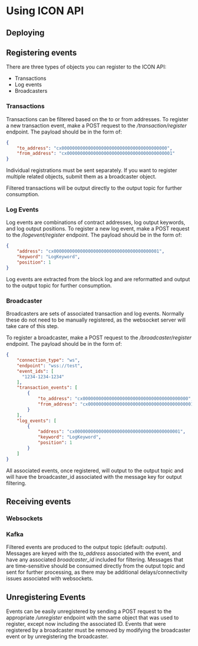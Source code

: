 # Using ICON API

## Deploying

## Registering events

There are three types of objects you can register to the ICON API:
* Transactions
* Log events
* Broadcasters

### Transactions

Transactions can be filtered based on the to or from addresses.
To register a new transaction event, make a POST request to the _/transaction/register_ endpoint.
The payload should be in the form of:

```json
{
    "to_address": "cx0000000000000000000000000000000000000000",
    "from_address": "cx0000000000000000000000000000000000000001"
}
```

Individual registrations must be sent separately.
If you want to register multiple related objects, submit them as a broadcaster object.

Filtered transactions will be output directly to the output topic for further consumption.

### Log Events

Log events are combinations of contract addresses, log output keywords, and log output positions.
To register a new log event, make a POST request to the _/logevent/register_ endpoint.
The payload should be in the form of:

```json
{
    "address": "cx0000000000000000000000000000000000000001",
    "keyword": "LogKeyword",
    "position": 1
}
```

Log events are extracted from the block log and are reformatted and output to the output topic for further consumption.

### Broadcaster

Broadcasters are sets of associated transaction and log events.
Normally these do not need to be manually registered, as the websocket server will take care of this step.

To register a broadcaster, make a POST request to the _/broadcaster/register_ endpoint.
The payload should be in the form of:

```json
{
    "connection_type": "ws",
    "endpoint": "wss://test",
    "event_ids": [
      "1234-1234-1234"
    ],
    "transaction_events": [
        {
            "to_address": "cx0000000000000000000000000000000000000000",
            "from_address": "cx0000000000000000000000000000000000000001"
        }
    ],
    "log_events": [
        {
            "address": "cx0000000000000000000000000000000000000001",
            "keyword": "LogKeyword",
            "position": 1
        }
    ]
}
```

All associated events, once registered, will output to the output topic and will have the broadcaster_id associated with the message key for output filtering.

## Receiving events
### Websockets

### Kafka

Filtered events are produced to the output topic (default: _outputs_).
Messages are keyed with the _to_address_ associated with the event, and have any associated _broadcaster_id_ included for filtering.
Messages that are time-sensitive should be consumed directly from the output topic and sent for further processing, as there may be additional delays/connectivity issues associated with websockets.

## Unregistering Events

Events can be easily unregistered by sending a POST request to the appropriate _/unregister_ endpoint with the same object that was used to register, except now including the associated ID.
Events that were registered by a broadcaster must be removed by modifying the broadcaster event or by unregistering the broadcaster.
